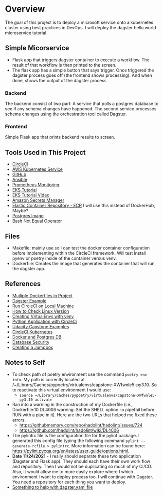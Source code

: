 # Overview

The goal of this project is to deploy a microsoft service onto a kubernetes cluster using best practices in DevOps.  I will deploy the dagster hello world microservice tutorial.

## Simple Micorservice

- Flask app that triggers dagster container to execute a workflow.  The result of that workflow is then printed to the screen.
- The flask app has a simple button that says trigger.  Once triggered the dagster process goes off (the frontend shows processing).  And when done, shows the output of the dagster process

### Backend

The backend consist of two part: A service that polls a postgres database to see if any schema changes have happened. The second service processes schema changes using the orchestration tool called Dagster.  

### Frontend

Simple Flask app that prints backend results to screen.

## Tools Used in This Project

- [CircleCI](app.circleci.com)
- [AWS Kubernetes Service](https://www.eksworkshop.com/010_introduction/)
- [GitHub](https://github.com/acholonu/DevOps_Capstone)
- [Ansible](ttps://docs.ansible.com/ansible/latest/cli/ansible-playbook.html)
- [Prometheus Monitoring](#test)
- [EKS Tutorial](https://www.eksworkshop.com/010_introduction/)
- [EKS Tutorial Video](https://www.youtube.com/watch?v=-zmUxsrYw2I&t=7s)
- [Amazon Secrets Manager](https://aws.amazon.com/secrets-manager/)
- [Elastic Container Repository - ECR](https://aws.amazon.com/ecr/) I will use this instead of DockerHub, Maybe?
- [Postgres Image](https://hub.docker.com/_/postgres)
- [Bash Not Equal Operator](https://linuxtect.com/linux-bash-not-equal-ne-operators-tutorial/)

## Files

- Makefile: mainly use so I can test the docker container configuration before implementing within the CircleCI framework.  Will test install pyenv or poetry inside of the container versus venv.
- Dockerfile: Creates the image that generates the container that will run the dagster app.

## References

- [Mutliple Dockerfiles in Project](https://stackoverflow.com/questions/27409761/docker-multiple-dockerfiles-in-project)
- [Dagster Example](https://github.com/dagster-io/dagster/tree/master/examples/hacker_news)
- [Run CircleCI on Local Machine](https://circleci.com/docs/2.0/local-cli/#processing-a-config)
- [How to Check Linux Version](https://www.cyberciti.biz/faq/how-to-check-os-version-in-linux-command-line/)
- [Creating VirtualEnvs with venv](https://docs.python.org/3/library/venv.html)
- [Python Application with CircleCi](https://circleci.com/docs/2.0/language-python/)
- [Udacity Capstone Examples](https://knowledge.udacity.com/questions/55383)
- [CircleCI Kubernetes](https://circleci.com/developer/orbs/orb/circleci/aws-eks#usage-create-eks-cluster)
- [Docker and Postgres DB](https://dev.to/andre347/how-to-easily-create-a-postgres-database-in-docker-4moj)
- [Database Security](https://docs.oracle.com/cd/B13789_01/network.101/b10773/apdvntro.htm)
- [Creating a Jumpbox](https://aws.amazon.com/premiumsupport/knowledge-center/rds-connect-ec2-bastion-host/)

## Notes to Self

- To check path of poetry environment use the command `poetry env info`.  My path is currently located at /~/Library/Caches/pypoetry/virtualenvs/capstone-XWfwnle5-py3.10.  So to reactivate this virtual environment I would use:
  - `source ~/Library/Caches/pypoetry/virtualenvs/capstone-XWfwnle5-py3.10 activate`
- Ran into a warning in the construction of my Dockerfile (i.e., Dockerfile:10 DL4006 warning: Set the SHELL option -o pipefail before RUN with a pipe in it).  Here are the two URLs that helped me fixed these errors.
  - <https://githubmemory.com/repo/hadolint/hadolint/issues/724>
  - <https://github.com/hadolint/hadolint/wiki/DL4006>
- The pylintrc file is the configuration file for the pylint package.  I generated this config file typing the following command `pylint --generate-rcfile > pylintrc`. More information can be found here: <https://pylint.pycqa.org/en/latest/user_guide/options.html>.
- **Date 11/24/2021** - I really should separate these two application (Dagster and Flask app).  They should each have their own work flow and repository.  Then I would not be duplicating so much of my CI/CD.  Also, it would allow me to more easily explore where I which environment I want to deploy process too. I will continue with Dagster. You need a repository for each thing you want to deploy.
- [Something to help with dagster.yaml file](https://github.com/dagster-io/dagster/issues/3079)
